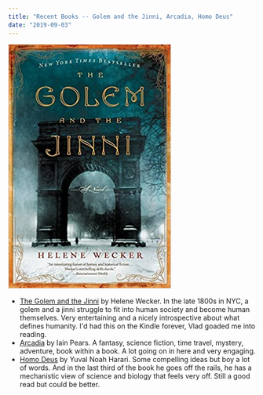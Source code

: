 ```yaml
---
title: "Recent Books -- Golem and the Jinni, Arcadia, Homo Deus"
date: "2019-09-03"
---
```


![](images/51-OHKGrrtL._SX330_BO1,204,203,200_.jpg)

- [The Golem and the Jinni](https://www.amazon.com/Golem-Jinni-Novel-P-S/dp/0062110845) by Helene Wecker. In the late 1800s in NYC, a golem and a jinni struggle to fit into human society and become human themselves. Very entertaining and a nicely introspective about what defines humanity. I'd had this on the Kindle forever, Vlad goaded me into reading.
- [Arcadia](https://www.amazon.com/Arcadia-Iain-Pears/dp/1101970839) by Iain Pears. A fantasy, science fiction, time travel, mystery, adventure, book within a book. A lot going on in here and very engaging.
- [Homo Deus](https://www.amazon.com/Homo-Deus-Brief-History-Tomorrow/dp/0062464345) by Yuval Noah Harari. Some compelling ideas but boy a lot of words. And in the last third of the book he goes off the rails, he has a mechanistic view of science and biology that feels very off. Still a good read but could be better.
